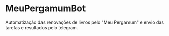 # MeuPergamumBot
Automatização das renovações de livros pelo "Meu Pergamum" e envio das tarefas e resultados pelo telegram.

